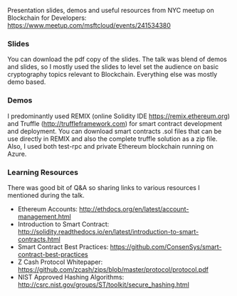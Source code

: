 Presentation slides, demos and useful resources from NYC meetup on Blockchain for Developers:  https://www.meetup.com/msftcloud/events/241534380 


### Slides 
You can download the pdf copy of the slides. The talk was blend of demos and slides, so I mostly used the slides to level set the audience on basic cryptography topics relevant to Blockchain. Everything else was mostly demo based.

### Demos

I predominantly used REMIX (online Solidity IDE https://remix.ethereum.org) and Truffle (http://truffleframework.com) for smart contract development and deployment. You can download smart contracts .sol files that can be use directly in REMIX and also the complete truffle solution as a zip file. Also, I used both test-rpc and private Ethereum blockchain running on Azure. 

### Learning Resources 

There was good bit of Q&A so sharing links to various resources I mentioned during the talk.

* Ethereum Accounts: http://ethdocs.org/en/latest/account-management.html
* Introduction to Smart Contract: http://solidity.readthedocs.io/en/latest/introduction-to-smart-contracts.html
* Smart Contract Best Practices: https://github.com/ConsenSys/smart-contract-best-practices
* Z Cash Protocol Whitepaper: https://github.com/zcash/zips/blob/master/protocol/protocol.pdf
* NIST Approved Hashing Algorithms: http://csrc.nist.gov/groups/ST/toolkit/secure_hashing.html

